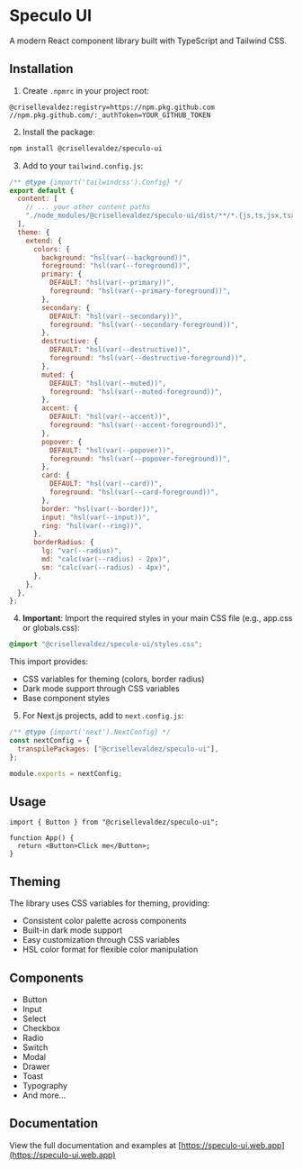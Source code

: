 # Speculo UI

A modern React component library built with TypeScript and Tailwind CSS.

## Installation

1. Create `.npmrc` in your project root:

```
@crisellevaldez:registry=https://npm.pkg.github.com
//npm.pkg.github.com/:_authToken=YOUR_GITHUB_TOKEN
```

2. Install the package:

```bash
npm install @crisellevaldez/speculo-ui
```

3. Add to your `tailwind.config.js`:

```js
/** @type {import('tailwindcss').Config} */
export default {
  content: [
    // ... your other content paths
    "./node_modules/@crisellevaldez/speculo-ui/dist/**/*.{js,ts,jsx,tsx}",
  ],
  theme: {
    extend: {
      colors: {
        background: "hsl(var(--background))",
        foreground: "hsl(var(--foreground))",
        primary: {
          DEFAULT: "hsl(var(--primary))",
          foreground: "hsl(var(--primary-foreground))",
        },
        secondary: {
          DEFAULT: "hsl(var(--secondary))",
          foreground: "hsl(var(--secondary-foreground))",
        },
        destructive: {
          DEFAULT: "hsl(var(--destructive))",
          foreground: "hsl(var(--destructive-foreground))",
        },
        muted: {
          DEFAULT: "hsl(var(--muted))",
          foreground: "hsl(var(--muted-foreground))",
        },
        accent: {
          DEFAULT: "hsl(var(--accent))",
          foreground: "hsl(var(--accent-foreground))",
        },
        popover: {
          DEFAULT: "hsl(var(--popover))",
          foreground: "hsl(var(--popover-foreground))",
        },
        card: {
          DEFAULT: "hsl(var(--card))",
          foreground: "hsl(var(--card-foreground))",
        },
        border: "hsl(var(--border))",
        input: "hsl(var(--input))",
        ring: "hsl(var(--ring))",
      },
      borderRadius: {
        lg: "var(--radius)",
        md: "calc(var(--radius) - 2px)",
        sm: "calc(var(--radius) - 4px)",
      },
    },
  },
};
```

4. **Important**: Import the required styles in your main CSS file (e.g., app.css or globals.css):

```css
@import "@crisellevaldez/speculo-ui/styles.css";
```

This import provides:

- CSS variables for theming (colors, border radius)
- Dark mode support through CSS variables
- Base component styles

5. For Next.js projects, add to `next.config.js`:

```js
/** @type {import('next').NextConfig} */
const nextConfig = {
  transpilePackages: ["@crisellevaldez/speculo-ui"],
};

module.exports = nextConfig;
```

## Usage

```tsx
import { Button } from "@crisellevaldez/speculo-ui";

function App() {
  return <Button>Click me</Button>;
}
```

## Theming

The library uses CSS variables for theming, providing:

- Consistent color palette across components
- Built-in dark mode support
- Easy customization through CSS variables
- HSL color format for flexible color manipulation

## Components

- Button
- Input
- Select
- Checkbox
- Radio
- Switch
- Modal
- Drawer
- Toast
- Typography
- And more...

## Documentation

View the full documentation and examples at [https://speculo-ui.web.app](https://speculo-ui.web.app)
